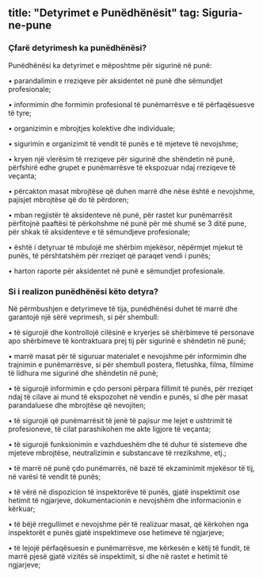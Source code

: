 title: "Detyrimet e Punëdhënësit"
tag: Siguria-ne-pune
---

### Çfarë detyrimesh ka punëdhënësi?


Punëdhënësi ka detyrimet e mëposhtme për sigurinë në punë:

•	parandalimin e rreziqeve për aksidentet në punë dhe sëmundjet profesionale;

•	informimin dhe formimin profesional të punëmarrësve e të përfaqësuesve të tyre;

•	organizimin e mbrojtjes kolektive dhe individuale;

•	sigurimin  e organizimit të vendit të punës e të mjeteve të nevojshme;

•	kryen një vlerësim të rreziqeve për sigurinë dhe shëndetin në punë, përfshirë edhe grupet e punëmarrësve të ekspozuar ndaj rreziqeve të veçanta;

•	përcakton masat mbrojtëse që duhen marrë dhe nëse është e nevojshme, pajisjet mbrojtëse që do të përdoren;

•	mban regjistër të aksidenteve në punë, për rastet kur punëmarrësit përfitojnë paaftësi të përkohshme në punë për më shumë se 3 ditë pune, për shkak të aksidenteve e të sëmundjeve profesionale;

•	është i detyruar të mbulojë me shërbim mjekësor, nëpërmjet mjekut të punës, të përshtatshëm për rreziqet që paraqet vendi i punës;

•	harton raporte për aksidentet në punë e sëmundjet profesionale.

### Si i realizon punëdhënësi këto detyra?

Në përmbushjen e detyrimeve të tija, punëdhënësi duhet të marrë dhe garantojë një sërë veprimesh, si për shembull:

•	të sigurojë dhe kontrollojë cilësinë e kryerjes së shërbimeve të personave apo shërbimeve të kontraktuara prej tij për sigurinë e shëndetin në punë;

•	marrë masat për të siguruar materialet e nevojshme për informimin dhe trajnimin e 
punëmarrësve, si për shembull postera, fletushka, filma, filmime të lidhura me sigurinë dhe shëndetin në punë;

•	të sigurojë informimin e çdo personi përpara fillimit të punës, për rreziqet ndaj të 
cilave ai mund të ekspozohet në vendin e punës, si dhe për masat parandaluese dhe mbrojtëse që nevojiten; 

•	të sigurojë që punëmarrësit të jenë të pajisur me lejet e ushtrimit të profesioneve, të 
cilat parashikohen me akte ligjore të veçanta; 

•	të sigurojë funksionimin e vazhdueshëm dhe të duhur të sistemeve dhe mjeteve 
mbrojtëse, neutralizimin e substancave të rrezikshme, etj.; 

•	të marrë në punë çdo punëmarrës, në bazë të ekzaminimit mjekësor të tij, në varësi 
të vendit të punës; 

•	të vërë në dispozicion të inspektorëve të punës, gjatë inspektimit ose hetimit të 
ngjarjeve, dokumentacionin e nevojshëm dhe informacionin e kërkuar; 

•	të bëjë rregullimet e nevojshme për të realizuar masat, që kërkohen nga inspektorët e 
punës gjatë inspektimeve ose hetimeve të ngjarjeve; 

•	të lejojë përfaqësuesin e punëmarrësve, me kërkesën e këtij të fundit, të marrë pjesë gjatë vizitës së inspektimit, si dhe në rastet e hetimit të ngjarjeve;
